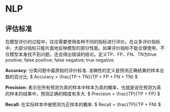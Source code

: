 # NLP

## 评估标准

在模型评价的过程中，往往需要使用各种不同的指标进行评价。在众多评价指标中，大部分指标只能片面地反映模型的部分性能。如果评价指标不能合理使用，不仅模型本身找不到问题，还会得出错误的结论。定义TP、FP、FN、TN为true positive; false positive; false negative; true negative.

**Accuracy:** 分类问题中最原始的评价标准. 准确性的定义是预测正确结果的样本总数的百分比.
$
Accuracy = \frac{TP + TN}{TP + FP + FN + TN}
$

**Precision:** 表示在所有预测为真的样本中样本为真的概率，也就是说在预测为真的样本的结果中，预测正确的精度有多大.
$
Precision = \frac{TP}{TP + FP}
$

**Recall:** 在实际样本中被预测为正样本的概率.
$
Recall = \frac{TP}{TP + FN}
$